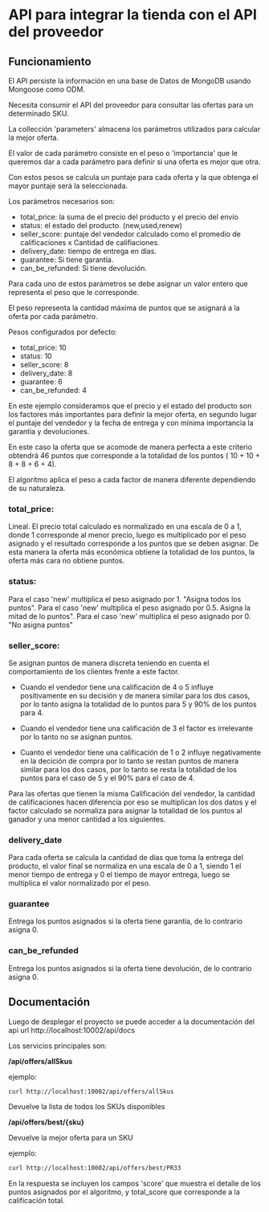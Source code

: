 # API para integrar la tienda con el API del proveedor

## Funcionamiento

El API persiste la información en una base de Datos de MongoDB usando Mongoose como ODM.

Necesita consumir el API del proveedor para consultar las ofertas para un determinado SKU.

La collección 'parameters' almacena los parámetros utilizados para calcular la mejor oferta.

El valor de cada parámetro consiste en el peso o 'importancia' que le queremos dar a cada parámetro para definir si una oferta es mejor que otra.

Con estos pesos se calcula un puntaje para cada oferta y la que obtenga el mayor puntaje será la seleccionada.

Los parámetros necesarios son:

- total_price: la suma de el precio del producto y el precio del envío
- status: el estado del producto. (new,used,renew)
- seller_score: puntaje del vendedor calculado como el promedio de calificaciones x Cantidad de califiaciones.
- delivery_date: tiempo de entrega en días.
- guarantee: Si tiene garantía.
- can_be_refunded: Si tiene devolución.


Para cada uno de estos parámetros se debe asignar un valor entero que representa el peso que le corresponde.

El peso representa la cantidad máxima de puntos que se asignará a la oferta por cada parámetro.

Pesos configurados por defecto:

- total_price: 10
- status: 10
- seller_score: 8
- delivery_date: 8
- guarantee: 6
- can_be_refunded: 4

En este ejemplo consideramos que el precio y el estado del producto son los factores más importantes para definir la mejor oferta, en segundo lugar el puntaje del vendedor y la fecha de entrega y con mínima importancia la garantia y devoluciones.

En este caso la oferta que se acomode de manera perfecta a este criterio obtendrá 46 puntos que corresponde a la totalidad de los puntos ( 10 + 10 + 8 + 8 + 6 + 4).


El algoritmo aplica el peso a cada factor de manera diferente dependiendo de su naturaleza.

### total_price: 

 Lineal.  El precio total calculado es normalizado en una escala de 0 a 1, donde 1 corresponde al menor precio, luego es multiplicado por el peso asignado y el resultado corresponde a los puntos que se deben asignar. De esta manera la oferta más económica obtiene la totalidad de los puntos, la oferta más cara no obtiene puntos.

###  status:

 Para el caso 'new' multiplica el peso asignado por 1. "Asigna todos los puntos".
 Para el caso 'new' multiplica el peso asignado por 0.5. Asigna la mitad de lo puntos".
 Para el caso 'new' multiplica el peso asignado por 0. "No asigna puntos"

### seller_score:

 Se asignan puntos de manera discreta teniendo en cuenta el comportamiento de los clientes frente a este factor.

 - Cuando el vendedor tiene una calificación de 4 o 5 influye positivamente en su decisión y de manera similar para los dos casos, por lo tanto asigna la totalidad de lo puntos para 5 y 90% de los puntos para 4.

 - Cuando el vendedor tiene una calificación de 3 el factor es irrelevante por lo tanto no se asignan puntos.

 - Cuanto el vendedor tiene una calificación de 1 o 2 influye negativamente en la decición de compra por lo tanto se restan puntos de manera similar para los dos casos, por lo tanto se resta la totalidad de los puntos para el caso de 5 y el 90% para el caso de 4.

Para las ofertas que tienen la misma Calificación del vendedor, la cantidad de calificaciones hacen diferencia por eso se multiplican los dos datos y el factor calculado se normaliza para asignar la totalidad de los puntos al ganador y una menor cantidad a los siguientes.

### delivery_date

Para cada oferta se calcula la cantidad de días que toma la entrega del producto, el valor final se normaliza en una escala de 0 a 1, siendo 1 el menor tiempo de entrega y 0 el tiempo de mayor entrega, luego se multiplica el valor normalizado por el peso.

### guarantee

Entrega los puntos asignados si la oferta tiene garantía, de lo contrario asigna 0.

### can_be_refunded

Entrega los puntos asignados si la oferta tiene devolución, de lo contrario asigna 0.



## Documentación 

Luego de desplegar el proyecto se puede acceder a la documentación del api url http://localhost:10002/api/docs

Los servicios principales son:

**/api/offers/allSkus**

ejemplo:


```bash
curl http://localhost:10002/api/offers/allSkus
```

Devuelve la lista de todos los SKUs disponibles 

**/api/offers/best/{sku}**

Devuelve la mejor oferta para un SKU

ejemplo:

```bash
curl http://localhost:10002/api/offers/best/PR33
```

En la respuesta se incluyen los campos 'score' que muestra el detalle de los puntos asignados por el algoritmo, y total_score que corresponde a la calificación total.

